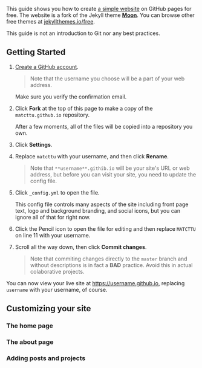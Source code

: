 This guide shows you how to create [a simple website](https://matcttu.github.io/) on GitHub pages for free. The website is a fork of the Jekyll theme **[Moon](https://taylantatli.github.io/Moon)**. You can browse other free themes at [jekyllthemes.io/free](https://jekyllthemes.io/free).

This guide is not an introduction to Git nor any best practices.

## Getting Started

1. [Create a GitHub account](https://github.com/join).

   > Note that the username you choose will be a part of your web address.

   Make sure you verify the confirmation email.

1. Click **Fork** at the top of this page to make a copy of the `matcttu.github.io` repository.

   After a few moments, all of the files will be copied into a repository you own.

1. Click **Settings**.

1. Replace `matcttu` with your username, and then click **Rename**.

   > Note that `**username**.githib.io` will be your site's URL or web address, but before you can visit your site, you need to update the config file.

1. Click `_config.yml` to open the file.

    This config file controls many aspects of the site including front page text, logo and background branding, and social icons, but you can ignore all of that for right now.

1. Click the Pencil icon to open the file for editing and then replace `MATCTTU` on line 11 with your username.

1. Scroll all the way down, then click **Commit changes**.

   > Note that commiting changes directly to the `master` branch and without descriptions is in fact a **BAD** practice. Avoid this in actual colaborative projects.

You can now view your live site at https://username.github.io, replacing `username` with your username, of course.

## Customizing your site

### The home page

### The about page

### Adding posts and projects
